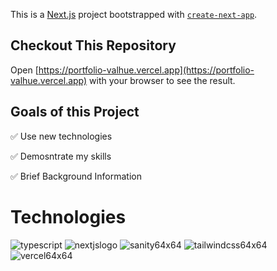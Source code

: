 This is a [Next.js](https://nextjs.org/) project bootstrapped with [`create-next-app`](https://github.com/vercel/next.js/tree/canary/packages/create-next-app).

## Checkout This Repository

Open [https://portfolio-valhue.vercel.app](https://portfolio-valhue.vercel.app) with your browser to see the result.

## Goals of this Project

✅ Use new technologies

✅ Demosntrate my skills

✅ Brief Background Information

# Technologies
![typescript](https://user-images.githubusercontent.com/101594976/215348619-9af4e677-f75a-4729-b182-22a9ab894b05.png)
![nextjslogo](https://user-images.githubusercontent.com/101594976/215348862-7b1c5d69-a9cb-4857-bc07-9d5285c13910.png)
![sanity64x64](https://user-images.githubusercontent.com/101594976/215348792-0963d650-c512-4943-8322-235635f61c61.png)
![tailwindcss64x64](https://user-images.githubusercontent.com/101594976/215348838-70132202-c3ba-4f15-a248-64f02da0db1d.png)
![vercel64x64](https://user-images.githubusercontent.com/101594976/215348981-7379e432-94a6-4ecc-91da-7c4e918006aa.png)
